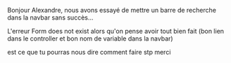 Bonjour Alexandre, nous avons essayé de mettre un barre de recherche dans la navbar sans succès...

L'erreur Form does not exist alors qu'on pense avoir tout bien fait (bon lien dans le controller et bon nom de variable dans la navbar)

est ce que tu pourras nous dire comment faire stp merci